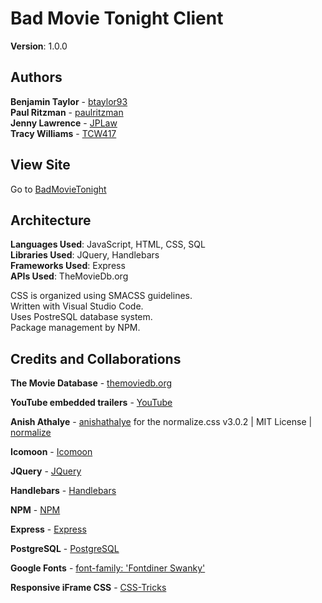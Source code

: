 # Bad Movie Tonight Client
**Version**: 1.0.0

## Authors
**Benjamin Taylor** - [btaylor93](https://github.com/btaylor93)  
**Paul Ritzman** - [paulritzman](https://github.com/paulritzman)  
**Jenny Lawrence** - [JPLaw](https://github.com/JPLaw)  
**Tracy Williams** - [TCW417](https://github.com/TCW417)  

## View Site
Go to [BadMovieTonight](https://badmovietonight.github.io/client-bmt)

## Architecture
**Languages Used**: JavaScript, HTML, CSS, SQL  
**Libraries Used**: JQuery, Handlebars  
**Frameworks Used**: Express  
**APIs Used**: TheMovieDb.org

CSS is organized using SMACSS guidelines.  
Written with Visual Studio Code.  
Uses PostreSQL database system.  
Package management by NPM.

## Credits and Collaborations
**The Movie Database** - [themoviedb.org](https://www.themoviedb.org/documentation/api)

**YouTube embedded trailers** - [YouTube](https://www.youtube.com)

**Anish Athalye** - [anishathalye](https://github.com/anishathalye/?normalize) for the normalize.css v3.0.2 | MIT License | [normalize](git.io/normalize) 

**Icomoon** - [Icomoon](https://icomoon.io/)  

**JQuery** - [JQuery](https://jquery.com/)  

**Handlebars** - [Handlebars](http://handlebarsjs.com/)  

**NPM** - [NPM](https://www.npmjs.com/)  

**Express** - [Express](https://expressjs.com/)  

**PostgreSQL** - [PostgreSQL](https://www.postgresql.org/)

**Google Fonts** - [font-family: 'Fontdiner Swanky'](https://fonts.google.com/?query=fontdiner+swanky)

**Responsive iFrame CSS** - [CSS-Tricks](https://css-tricks.com/NetMag/FluidWidthVideo/Article-FluidWidthVideo.php)
